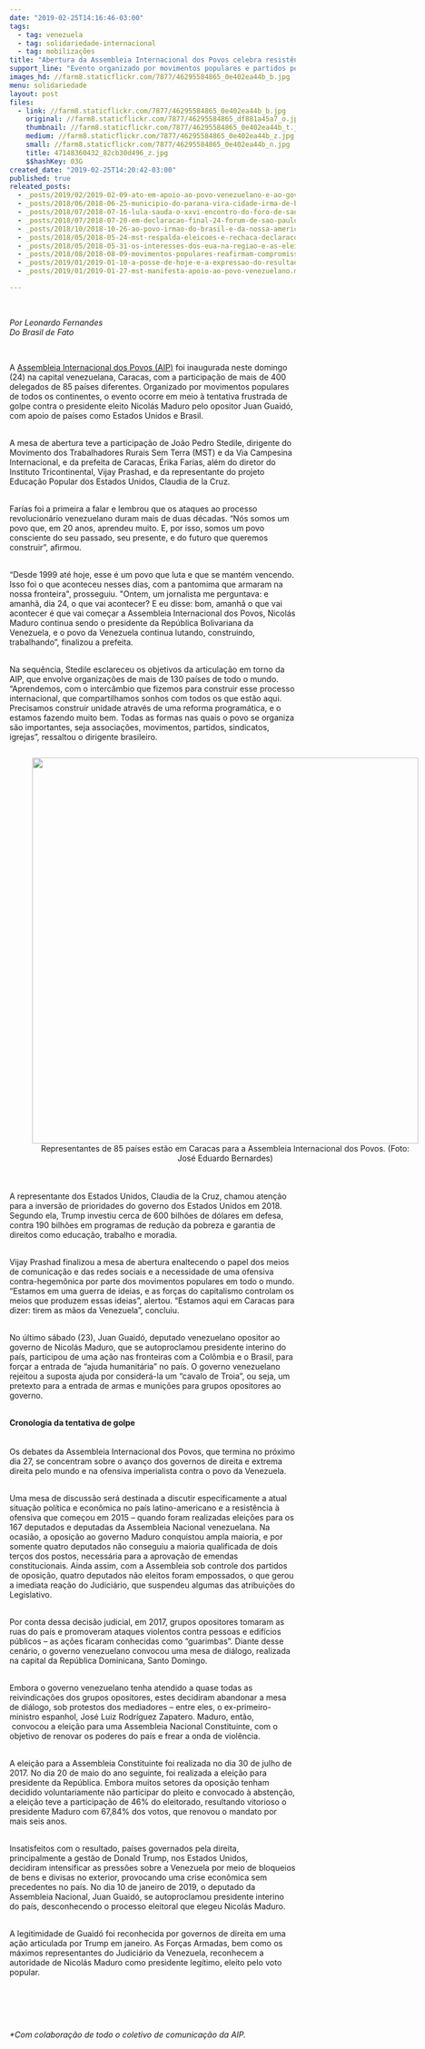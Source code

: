 ```yaml
---
date: "2019-02-25T14:16:46-03:00"
tags:
  - tag: venezuela
  - tag: solidariedade-internacional
  - tag: mobilizações
title: "Abertura da Assembleia Internacional dos Povos celebra resistência dos venezuelanos\n"
support_line: "Evento organizado por movimentos populares e partidos políticos de 85 países ocorre entre os dias 24 e 27 de fevereiro\n"
images_hd: //farm8.staticflickr.com/7877/46295584865_0e402ea44b_b.jpg
menu: solidariedade
layout: post
files:
  - link: //farm8.staticflickr.com/7877/46295584865_0e402ea44b_b.jpg
    original: //farm8.staticflickr.com/7877/46295584865_df881a45a7_o.jpg
    thumbnail: //farm8.staticflickr.com/7877/46295584865_0e402ea44b_t.jpg
    medium: //farm8.staticflickr.com/7877/46295584865_0e402ea44b_z.jpg
    small: //farm8.staticflickr.com/7877/46295584865_0e402ea44b_n.jpg
    title: 47148360432_82cb30d496_z.jpg
    $$hashKey: 03G
created_date: "2019-02-25T14:20:42-03:00"
published: true
releated_posts:
  - _posts/2019/02/2019-02-09-ato-em-apoio-ao-povo-venezuelano-e-ao-governo-de-maduro-reune-dezenas-de-pessoas-em-sao-paulo.md
  - _posts/2018/06/2018-06-25-municipio-do-parana-vira-cidade-irma-de-beitunia.md
  - _posts/2018/07/2018-07-16-lula-sauda-o-xxvi-encontro-do-foro-de-sao-paulo.md
  - _posts/2018/07/2018-07-20-em-declaracao-final-24-forum-de-sao-paulo-defende-liberdade-de-lula.md
  - _posts/2018/10/2018-10-26-ao-povo-irmao-do-brasil-e-da-nossa-america.md
  - _posts/2018/05/2018-05-24-mst-respalda-eleicoes-e-rechaca-declaracoes-contrarias-a-revolucao-bolivariana.md
  - _posts/2018/05/2018-05-31-os-interesses-dos-eua-na-regiao-e-as-eleicoes-na-venezuela.md
  - _posts/2018/08/2018-08-09-movimentos-populares-reafirmam-compromisso-com-a-paz-na-venezuela.md
  - _posts/2019/01/2019-01-10-a-posse-de-hoje-e-a-expressao-do-resultado-das-urnas.md
  - _posts/2019/01/2019-01-27-mst-manifesta-apoio-ao-povo-venezuelano.md

---
```

<p>&nbsp;</p>

<p><em>Por Leonardo Fernandes<br />
Do Brasil de Fato&nbsp;</em></p>

<p>&nbsp;</p>

<p>A&nbsp;<a href="https://www.brasildefato.com.br/2019/02/23/representantes-de-85-paises-chegam-a-caracas-para-assembleia-dos-povos/">Assembleia Internacional dos Povos (AIP)</a>&nbsp;foi inaugurada neste domingo (24) na capital venezuelana, Caracas, com a participa&ccedil;&atilde;o de mais de 400 delegados de 85 pa&iacute;ses diferentes. Organizado por movimentos populares de todos os continentes, o evento ocorre em meio &agrave; tentativa frustrada de golpe contra o presidente eleito Nicol&aacute;s Maduro pelo opositor Juan Guaid&oacute;, com apoio de pa&iacute;ses como Estados Unidos e Brasil.</p>

<p><br />
A mesa de abertura teve&nbsp;a participa&ccedil;&atilde;o de Jo&atilde;o Pedro Stedile, dirigente do Movimento dos Trabalhadores Rurais Sem Terra (MST) e da Via Campesina Internacional, e da prefeita de Caracas, &Eacute;rika Far&iacute;as, al&eacute;m do diretor do Instituto Tricontinental, Vijay Prashad, e da representante do projeto Educa&ccedil;&atilde;o Popular dos Estados Unidos, Claudia de la Cruz.&nbsp;</p>

<p><br />
Far&iacute;as foi a primeira a falar e lembrou que os ataques&nbsp;ao processo revolucion&aacute;rio venezuelano duram mais de duas d&eacute;cadas. &ldquo;N&oacute;s somos um povo que, em 20 anos, aprendeu&nbsp;muito. E, por isso, somos um povo consciente do seu passado, seu presente, e do futuro que queremos construir&rdquo;, afirmou.&nbsp;</p>

<p><br />
&ldquo;Desde 1999 at&eacute; hoje, esse &eacute; um povo que luta e que se mant&eacute;m vencendo. Isso foi o que aconteceu nesses dias, com a pantomima que armaram na nossa fronteira&quot;, prosseguiu.&nbsp;&quot;Ontem, um jornalista me perguntava: e amanh&atilde;, dia 24, o que vai acontecer? E eu disse: bom, amanh&atilde; o que vai acontecer &eacute; que vai come&ccedil;ar a Assembleia Internacional dos Povos, Nicol&aacute;s Maduro continua sendo o presidente da Rep&uacute;blica Bolivariana da Venezuela, e o povo da Venezuela continua lutando, construindo, trabalhando&rdquo;, finalizou a prefeita.</p>

<p><br />
Na sequ&ecirc;ncia, Stedile esclareceu os objetivos da articula&ccedil;&atilde;o em torno da AIP, que envolve organiza&ccedil;&otilde;es de mais de 130 pa&iacute;ses de todo o mundo. &ldquo;Aprendemos, com o interc&acirc;mbio que fizemos para construir esse processo internacional, que compartilhamos sonhos com todos os que est&atilde;o aqui. Precisamos construir unidade atrav&eacute;s de uma reforma program&aacute;tica, e o estamos fazendo muito bem. Todas as formas nas quais o povo se organiza s&atilde;o importantes, seja associa&ccedil;&otilde;es, movimentos, partidos, sindicatos, igrejas&rdquo;, ressaltou o dirigente brasileiro.&nbsp;</p>

<div style="text-align:center">
<figure class="image" style="display:inline-block"><img alt="" height="467" src="https://farm8.staticflickr.com/7907/46476618314_192e672bc1_o.jpg" style="box-sizing: border-box; margin: 0px; padding: 0px; border: 0px; font: inherit; vertical-align: baseline; height: inherit; width: 680px;" width="700" />
<figcaption>Representantes de 85 pa&iacute;ses est&atilde;o em Caracas para a Assembleia Internacional dos Povos. (Foto: Jos&eacute; Eduardo Bernardes)<br />
</figcaption>
</figure>
</div>

<p class="ckeditor-img-caption" style="box-sizing: border-box; margin: -20px 0px 20px; padding: 0px; border: 0px; font-variant-numeric: normal; font-variant-east-asian: normal; font-stretch: normal; font-size: 1rem; line-height: normal; font-family: Merriweather, &quot;Times New Roman&quot;; vertical-align: baseline; word-spacing: 2px; color: rgb(102, 102, 102); text-align: right;">&nbsp;</p>

<p class="ckeditor-img-caption" style="box-sizing: border-box; margin: -20px 0px 20px; padding: 0px; border: 0px; font-variant-numeric: normal; font-variant-east-asian: normal; font-stretch: normal; font-size: 1rem; line-height: normal; font-family: Merriweather, &quot;Times New Roman&quot;; vertical-align: baseline; word-spacing: 2px; color: rgb(102, 102, 102); text-align: right;">&nbsp;</p>

<p>A representante dos Estados Unidos, Claudia de la Cruz, chamou aten&ccedil;&atilde;o para&nbsp;a invers&atilde;o de prioridades do governo dos Estados Unidos em 2018. Segundo ela, Trump investiu cerca de 600 bilh&otilde;es de d&oacute;lares em defesa, contra&nbsp;190 bilh&otilde;es em&nbsp;programas de redu&ccedil;&atilde;o da pobreza e garantia de direitos como educa&ccedil;&atilde;o, trabalho e moradia.&nbsp;</p>

<p><br />
Vijay Prashad finalizou a mesa de abertura&nbsp;enaltecendo&nbsp;o papel dos meios de comunica&ccedil;&atilde;o e das redes sociais e a necessidade de uma ofensiva contra-hegem&ocirc;nica por parte dos movimentos populares em todo o&nbsp;mundo. &ldquo;Estamos em uma guerra de ideias,&nbsp;e&nbsp;as for&ccedil;as do capitalismo controlam os meios que produzem essas ideias&rdquo;, alertou. &ldquo;Estamos aqui em Caracas para dizer: tirem as m&atilde;os da Venezuela&rdquo;, concluiu.</p>

<p><br />
No &uacute;ltimo s&aacute;bado (23), Juan Guaid&oacute;, deputado venezuelano opositor ao governo de Nicol&aacute;s Maduro, que se autoproclamou presidente interino do pa&iacute;s, participou de uma a&ccedil;&atilde;o nas fronteiras com a Col&ocirc;mbia e o Brasil, para for&ccedil;ar a entrada de &ldquo;ajuda humanit&aacute;ria&rdquo; no pa&iacute;s. O governo venezuelano rejeitou a suposta ajuda por consider&aacute;-la um &ldquo;cavalo de Troia&rdquo;, ou seja, um pretexto para a entrada de armas e muni&ccedil;&otilde;es para grupos opositores ao governo.&nbsp;</p>

<p><br />
<strong>Cronologia da tentativa de golpe</strong><br />
<br />
<br />
Os debates da Assembleia Internacional dos Povos, que termina no pr&oacute;ximo dia 27,&nbsp;se concentram sobre&nbsp;o avan&ccedil;o dos governos de direita e extrema direita pelo mundo e na ofensiva imperialista contra o povo da Venezuela.&nbsp;</p>

<p><br />
Uma mesa de discuss&atilde;o ser&aacute; destinada a discutir especificamente a atual situa&ccedil;&atilde;o pol&iacute;tica e econ&ocirc;mica no pa&iacute;s latino-americano e a resist&ecirc;ncia &agrave; ofensiva que come&ccedil;ou em 2015 &ndash;&nbsp;quando foram realizadas elei&ccedil;&otilde;es para os 167 deputados e deputadas da Assembleia Nacional venezuelana. Na ocasi&atilde;o, a oposi&ccedil;&atilde;o ao governo Maduro conquistou ampla maioria,&nbsp;e por somente quatro deputados&nbsp;n&atilde;o conseguiu a maioria qualificada de dois ter&ccedil;os dos postos, necess&aacute;ria para a aprova&ccedil;&atilde;o de emendas constitucionais. Ainda assim, com a Assembleia sob controle dos partidos de oposi&ccedil;&atilde;o, quatro deputados n&atilde;o eleitos foram empossados, o que gerou a imediata rea&ccedil;&atilde;o do Judici&aacute;rio, que suspendeu algumas das atribui&ccedil;&otilde;es do Legislativo.</p>

<p><br />
Por conta dessa decis&atilde;o judicial, em 2017, grupos opositores tomaram as ruas do pa&iacute;s e promoveram ataques violentos contra pessoas e edif&iacute;cios p&uacute;blicos &ndash;&nbsp;as a&ccedil;&otilde;es&nbsp;ficaram&nbsp;conhecidas como &ldquo;guarimbas&rdquo;. Diante desse cen&aacute;rio, o governo venezuelano convocou uma mesa de di&aacute;logo, realizada na capital da Rep&uacute;blica Dominicana, Santo Domingo.&nbsp;</p>

<p><br />
Embora o governo venezuelano tenha atendido a quase todas as reivindica&ccedil;&otilde;es dos grupos opositores, estes decidiram abandonar a mesa de di&aacute;logo, sob protestos dos mediadores &ndash;&nbsp;entre eles, o ex-primeiro-ministro espanhol, Jos&eacute; Luiz Rodr&iacute;guez Zapatero.&nbsp;Maduro, ent&atilde;o, &nbsp;convocou&nbsp;a elei&ccedil;&atilde;o para uma Assembleia Nacional Constituinte, com o objetivo de renovar os poderes do pa&iacute;s e frear a onda de viol&ecirc;ncia.&nbsp;</p>

<p><br />
A elei&ccedil;&atilde;o para a Assembleia Constituinte foi realizada no dia 30 de julho de 2017. No dia 20 de maio do ano seguinte,&nbsp;foi&nbsp;realizada a elei&ccedil;&atilde;o para presidente da Rep&uacute;blica. Embora muitos setores da oposi&ccedil;&atilde;o tenham decidido voluntariamente n&atilde;o participar do pleito e convocado &agrave; absten&ccedil;&atilde;o, a elei&ccedil;&atilde;o teve a participa&ccedil;&atilde;o de 46% do eleitorado, resultando vitorioso o presidente Maduro com 67,84% dos votos, que renovou&nbsp;o mandato por mais seis anos.&nbsp;</p>

<p><br />
Insatisfeitos com o resultado, pa&iacute;ses governados pela direita, principalmente a gest&atilde;o de Donald Trump, nos Estados Unidos, decidiram&nbsp;intensificar as press&otilde;es sobre a Venezuela&nbsp;por meio&nbsp;de bloqueios de bens e divisas&nbsp;no exterior, provocando uma crise econ&ocirc;mica sem precedentes no pa&iacute;s. No&nbsp;dia 10 de janeiro de 2019, o deputado da Assembleia Nacional, Juan Guaid&oacute;, se autoproclamou presidente interino do pa&iacute;s, desconhecendo o processo eleitoral que elegeu Nicol&aacute;s Maduro.&nbsp;</p>

<p><br />
A legitimidade de Guaid&oacute; foi reconhecida&nbsp;por governos de direita em uma a&ccedil;&atilde;o articulada por Trump em janeiro. As For&ccedil;as Armadas, bem como os m&aacute;ximos representantes do Judici&aacute;rio da Venezuela,&nbsp;reconhecem a autoridade de Nicol&aacute;s Maduro como presidente leg&iacute;timo, eleito pelo voto popular.<br />
&nbsp;</p>

<p>&nbsp;</p>

<p>&nbsp;</p>

<p><em>*Com colabora&ccedil;&atilde;o de todo o coletivo de comunica&ccedil;&atilde;o da AIP.</em></p>
